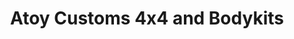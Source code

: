 ---
title: "Atoy Customs 4x4 and Bodykits"
url: /quezon-city/atoy-customs-4x4-and-bodykits/
shop: Autowerkstatt
---